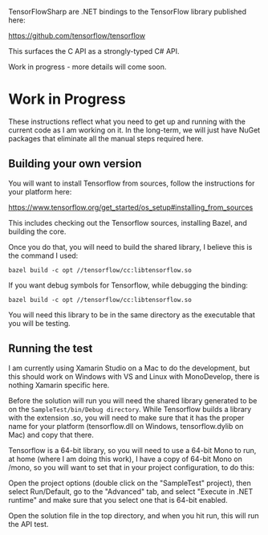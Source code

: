 TensorFlowSharp are .NET bindings to the TensorFlow library published here:

https://github.com/tensorflow/tensorflow

This surfaces the C API as a strongly-typed C# API.

Work in progress - more details will come soon.

# Work in Progress

These instructions reflect what you need to get up and running with the
current code as I am working on it.   In the long-term, we will just have
NuGet packages that eliminate all the manual steps required here.

## Building your own version

You will want to install Tensorflow from sources, follow the instructions
for your platform here:

https://www.tensorflow.org/get_started/os_setup#installing_from_sources

This includes checking out the Tensorflow sources, installing Bazel, 
and building the core.

Once you do that, you will need to build the shared library, I believe
this is the command I used:

    bazel build -c opt //tensorflow/cc:libtensorflow.so

If you want debug symbols for Tensorflow, while debugging the binding:

    bazel build -c opt //tensorflow/cc:libtensorflow.so

You will need this library to be in the same directory as the 
executable that you will be testing.

## Running the test

I am currently using Xamarin Studio on a Mac to do the development, but this
should work on Windows with VS and Linux with MonoDevelop, there is nothing
Xamarin specific here.

Before the solution will run you will need the shared library generated to
be on the `SampleTest/bin/Debug directory`.   While Tensorflow builds a library
with the extension .so, you will need to make sure that it has the proper
name for your platform (tensorflow.dll on Windows, tensorflow.dylib on Mac)
and copy that there.

Tensorflow is a 64-bit library, so you will need to use a 64-bit Mono to run,
at home (where I am doing this work), I have a copy of 64-bit Mono on /mono,
so you will want to set that in your project configuration, to do this:

Open the project options (double click on the "SampleTest" project), then
select Run/Default, go to the "Advanced" tab, and select "Execute in .NET runtime"
and make sure that you select one that is 64-bit enabled.

Open the solution file in the top directory, and when you hit run, this will
run the API test.   

